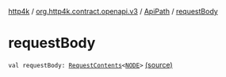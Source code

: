 [http4k](../../index.md) / [org.http4k.contract.openapi.v3](../index.md) / [ApiPath](index.md) / [requestBody](./request-body.md)

# requestBody

`val requestBody: `[`RequestContents`](../-request-contents/index.md)`<`[`NODE`](index.md#NODE)`>` [(source)](https://github.com/http4k/http4k/blob/master/http4k-contract/src/main/kotlin/org/http4k/contract/openapi/v3/model.kt#L28)